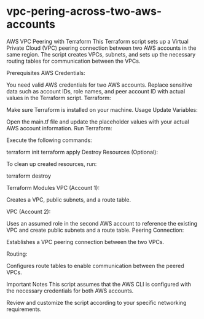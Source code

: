 # vpc-pering-across-two-aws-accounts

AWS VPC Peering with Terraform
This Terraform script sets up a Virtual Private Cloud (VPC) peering connection between two AWS accounts in the same region. The script creates VPCs, subnets, and sets up the necessary routing tables for communication between the VPCs.

Prerequisites
AWS Credentials:

You need valid AWS credentials for two AWS accounts.
Replace sensitive data such as account IDs, role names, and peer account ID with actual values in the Terraform script.
Terraform:

Make sure Terraform is installed on your machine.
Usage
Update Variables:

Open the main.tf file and update the placeholder values with your actual AWS account information.
Run Terraform:

Execute the following commands:

terraform init
terraform apply
Destroy Resources (Optional):

To clean up created resources, run:

terraform destroy


Terraform Modules
VPC (Account 1):

Creates a VPC, public subnets, and a route table.

VPC (Account 2):

Uses an assumed role in the second AWS account to reference the existing VPC and create public subnets and a route table.
Peering Connection:

Establishes a VPC peering connection between the two VPCs.

Routing:

Configures route tables to enable communication between the peered VPCs.

Important Notes
This script assumes that the AWS CLI is configured with the necessary credentials for both AWS accounts.

Review and customize the script according to your specific networking requirements.
